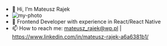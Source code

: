- 👋 Hi, I’m Mateusz Rajek
- ![my-photo](https://user-images.githubusercontent.com/62522817/112852322-b96e1380-90a3-11eb-8547-2a082c0b5f59.png)
- 👀 Frontend Developer with experience in React/React Native
- 📫 How to reach me: mateusz_rajek@wp.pl | https://www.linkedin.com/in/mateusz-rajek-a6a6381b1/

<!---
MateuszRajek/MateuszRajek is a ✨ special ✨ repository because its `README.md` (this file) appears on your GitHub profile.
You can click the Preview link to take a look at your changes.
--->
